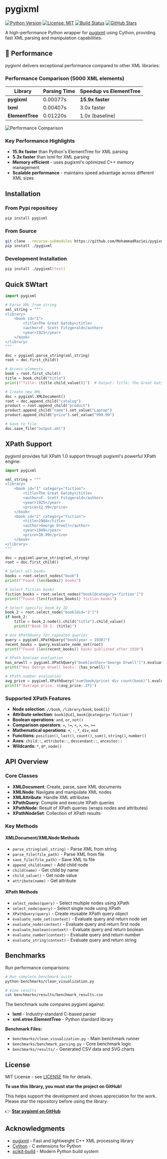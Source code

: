# pygixml

[![Python Version](https://img.shields.io/badge/python-3.8%2B-blue)](https://www.python.org/)
[![License: MIT](https://img.shields.io/badge/License-MIT-yellow.svg)](https://opensource.org/licenses/MIT)
[![Build Status](https://github.com/MohammadRaziei/pygixml/actions/workflows/python.yml/badge.svg)](https://github.com/MohammadRaziei/pygixml/actions)
[![GitHub Stars](https://img.shields.io/github/stars/MohammadRaziei/pygixml?style=social)](https://github.com/MohammadRaziei/pygixml)

A high-performance Python wrapper for [pugixml](https://pugixml.org/) using Cython, providing fast XML parsing and manipulation capabilities.



## 🚀 Performance

pygixml delivers exceptional performance compared to other XML libraries:

### Performance Comparison (5000 XML elements)

| Library | Parsing Time | Speedup vs ElementTree |
|---------|--------------|------------------------|
| **pygixml** | 0.00077s | **15.9x faster** |
| **lxml** | 0.00407s | 3.0x faster |
| **ElementTree** | 0.01220s | 1.0x (baseline) |

![Performance Comparison](https://github.com/MohammadRaziei/pygixml/raw/master/benchmarks/results/performance_comparison.svg)

### Key Performance Highlights

- **15.9x faster** than Python's ElementTree for XML parsing
- **5.3x faster** than lxml for XML parsing  
- **Memory efficient** - uses pugixml's optimized C++ memory management
- **Scalable performance** - maintains speed advantage across different XML sizes

## Installation

### From Pypi repositoey
```bash
pip install pygixml
```

### From Source
```bash
git clone --recurse-submodules https://github.com/MohammadRaziei/pygixml.git
pip install ./pygixml
```

### Development Installation
```bash
pip install ./pygixml[test]
```

## Quick SWtart

```python
import pygixml

# Parse XML from string
xml_string = """
<library>
    <book id="1">
        <title>The Great Gatsby</title>
        <author>F. Scott Fitzgerald</author>
        <year>1925</year>
    </book>
</library>
"""

doc = pygixml.parse_string(xml_string)
root = doc.first_child()

# Access elements
book = root.first_child()
title = book.child("title")
print(f"Title: {title.child_value()}")  # Output: Title: The Great Gatsby

# Create new XML
doc = pygixml.XMLDocument()
root = doc.append_child("catalog")
product = root.append_child("product")
product.append_child("name").set_value("Laptop")
product.append_child("price").set_value("999.99")

# Save to file
doc.save_file("output.xml")
```

## XPath Support

pygixml provides full XPath 1.0 support through pugixml's powerful XPath engine:

```python
import pygixml

xml_string = """
<library>
    <book id="1" category="fiction">
        <title>The Great Gatsby</title>
        <author>F. Scott Fitzgerald</author>
        <year>1925</year>
        <price>12.99</price>
    </book>
    <book id="2" category="fiction">
        <title>1984</title>
        <author>George Orwell</author>
        <year>1949</year>
        <price>10.99</price>
    </book>
</library>
"""

doc = pygixml.parse_string(xml_string)
root = doc.first_child()

# Select all books
books = root.select_nodes("book")
print(f"Found {len(books)} books")

# Select fiction books
fiction_books = root.select_nodes("book[@category='fiction']")
print(f"Found {len(fiction_books)} fiction books")

# Select specific book by ID
book_2 = root.select_node("book[@id='2']")
if book_2:
    title = book_2.node().child("title").child_value()
    print(f"Book ID 2: {title}")

# Use XPathQuery for repeated queries
query = pygixml.XPathQuery("book[year > 1930]")
recent_books = query.evaluate_node_set(root)
print(f"Found {len(recent_books)} books published after 1930")

# XPath boolean evaluation
has_orwell = pygixml.XPathQuery("book[author='George Orwell']").evaluate_boolean(root)
print(f"Has George Orwell books: {has_orwell}")

# XPath number evaluation
avg_price = pygixml.XPathQuery("sum(book/price) div count(book)").evaluate_number(root)
print(f"Average price: ${avg_price:.2f}")
```

### Supported XPath Features

- **Node selection**: `//book`, `/library/book`, `book[1]`
- **Attribute selection**: `book[@id]`, `book[@category='fiction']`
- **Boolean operations**: `and`, `or`, `not()`
- **Comparison operators**: `=`, `!=`, `<`, `>`, `<=`, `>=`
- **Mathematical operations**: `+`, `-`, `*`, `div`, `mod`
- **Functions**: `position()`, `last()`, `count()`, `sum()`, `string()`, `number()`
- **Axes**: `child::`, `attribute::`, `descendant::`, `ancestor::`
- **Wildcards**: `*`, `@*`, `node()`


## API Overview

### Core Classes

- **XMLDocument**: Create, parse, save XML documents
- **XMLNode**: Navigate and manipulate XML nodes  
- **XMLAttribute**: Handle XML attributes
- **XPathQuery**: Compile and execute XPath queries
- **XPathNode**: Result of XPath queries (wraps nodes and attributes)
- **XPathNodeSet**: Collection of XPath results

### Key Methods

#### XMLDocument/XMLNode Methods
- `parse_string(xml_string)` - Parse XML from string
- `parse_file(file_path)` - Parse XML from file
- `save_file(file_path)` - Save XML to file
- `append_child(name)` - Add child node
- `child(name)` - Get child by name
- `child_value()` - Get node value
- `attribute(name)` - Get attribute

#### XPath Methods
- `select_nodes(query)` - Select multiple nodes using XPath
- `select_node(query)` - Select single node using XPath
- `XPathQuery(query)` - Create reusable XPath query object
- `evaluate_node_set(context)` - Evaluate query and return node set
- `evaluate_node(context)` - Evaluate query and return first node
- `evaluate_boolean(context)` - Evaluate query and return boolean
- `evaluate_number(context)` - Evaluate query and return number
- `evaluate_string(context)` - Evaluate query and return string

## Benchmarks

Run performance comparisons:

```bash
# Run complete benchmark suite
python benchmarks/clean_visualization.py

# View results
cat benchmarks/results/benchmark_results.csv
```

The benchmark suite compares pygixml against:
- **lxml** - Industry-standard C-based parser
- **xml.etree.ElementTree** - Python standard library

**Benchmark Files:**
- `benchmarks/clean_visualization.py` - Main benchmark runner
- `benchmarks/benchmark_parsing.py` - Core benchmark logic
- `benchmarks/results/` - Generated CSV data and SVG charts

## License

MIT License - see [LICENSE](LICENSE) file for details.

**To use this library, you must star the project on GitHub!**

This helps support the development and shows appreciation for the work. Please star the repository before using the library:

👉 **[Star pygixml on GitHub](https://github.com/MohammadRaziei/pygixml)**

## Acknowledgments

- [pugixml](https://pugixml.org/) - Fast and lightweight C++ XML processing library
- [Cython](https://cython.org/) - C extensions for Python
- [scikit-build](https://scikit-build.readthedocs.io/) - Modern Python build system
